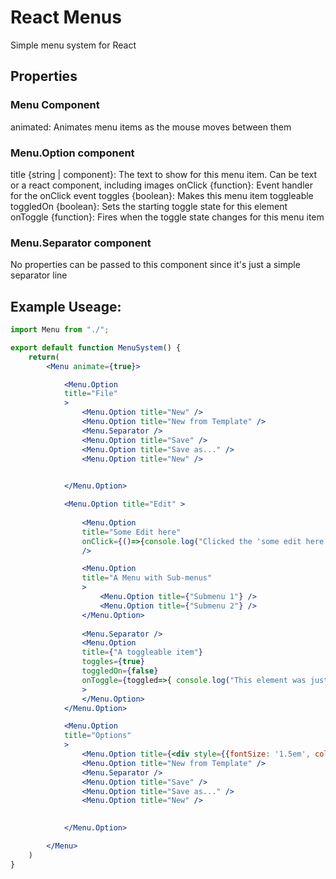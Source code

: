 # React Menus

Simple menu system for React

## Properties

### Menu Component

animated:  Animates menu items as the mouse moves between them

### Menu.Option component

title {string | component}:  The text to show for this menu item.  Can be text or a react component, including images
onClick {function}:  Event handler for the onClick event
toggles {boolean}: Makes this menu item toggleable
toggledOn {boolean}: Sets the starting toggle state for this element
onToggle {function}: Fires when the toggle state changes for this menu item

### Menu.Separator component

No properties can be passed to this component since it's just a simple separator line

## Example Useage:

```jsx
import Menu from "./";

export default function MenuSystem() {
    return(
        <Menu animate={true}>

            <Menu.Option
            title="File"
            >
                <Menu.Option title="New" />
                <Menu.Option title="New from Template" />
                <Menu.Separator />
                <Menu.Option title="Save" />
                <Menu.Option title="Save as..." />
                <Menu.Option title="New" />
                

            </Menu.Option>

            <Menu.Option title="Edit" >
                
                <Menu.Option
                title="Some Edit here"
                onClick={()=>{console.log("Clicked the 'some edit here' menu element or something.")}}
                />

                <Menu.Option
                title="A Menu with Sub-menus"
                >
                    <Menu.Option title={"Submenu 1"} />
                    <Menu.Option title={"Submenu 2"} />
                </Menu.Option>
                
                <Menu.Separator />
                <Menu.Option
                title={"A toggleable item"}
                toggles={true}
                toggledOn={false}
                onToggle={toggled=>{ console.log("This element was just toggled!  Its status is: ", toggled); } }
                >
                </Menu.Option>
            </Menu.Option>

            <Menu.Option
            title="Options"
            >
                <Menu.Option title={<div style={{fontSize: '1.5em', color: 'yellow'}}>A formatted text item</div>} />
                <Menu.Option title="New from Template" />
                <Menu.Separator />
                <Menu.Option title="Save" />
                <Menu.Option title="Save as..." />
                <Menu.Option title="New" />
                

            </Menu.Option>

        </Menu>
    )
}
```
